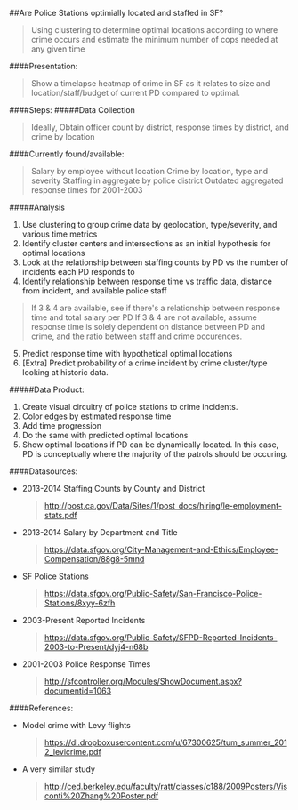 ##Are Police Stations optimially located and staffed in SF?
>Using clustering to determine optimal locations according to where crime occurs and estimate the minimum number of cops needed at any given time

####Presentation:  
>Show a timelapse heatmap of crime in SF as it relates to size and location/staff/budget of current PD compared to optimal.

####Steps:
#####Data Collection
> Ideally, Obtain officer count by district, response times by district, and crime by location

####Currently found/available:
  >Salary by employee without location
  >Crime by location, type and severity
  >Staffing in aggregate by police district
  >Outdated aggregated response times for 2001-2003

#####Analysis  
1. Use clustering to group crime data by geolocation, type/severity, and various time metrics
2. Identify cluster centers and intersections as an initial hypothesis for optimal locations  
3. Look at the relationship between staffing counts by PD vs the number of incidents each PD responds to
4. Identify relationship between response time vs traffic data, distance from incident, and available police staff
  >If 3 & 4 are available, see if there's a relationship between response time and total salary per PD
  >If 3 & 4 are not available, assume response time is solely dependent on distance between PD and crime, and the ratio between staff and crime occurences.
5. Predict response time with hypothetical optimal locations
6. [Extra] Predict probability of a crime incident by crime cluster/type looking at historic data.

#####Data Product:  
1. Create visual circuitry of police stations to crime incidents.
2. Color edges by estimated response time
3. Add time progression
4. Do the same with predicted optimal locations
5. Show optimal locations if PD can be dynamically located. In this case, PD is conceptually where the majority of the patrols should be occuring.

####Datasources:
* 2013-2014 Staffing Counts by County and District  
  >http://post.ca.gov/Data/Sites/1/post_docs/hiring/le-employment-stats.pdf
* 2013-2014 Salary by Department and Title  
  >https://data.sfgov.org/City-Management-and-Ethics/Employee-Compensation/88g8-5mnd
* SF Police Stations  
  >https://data.sfgov.org/Public-Safety/San-Francisco-Police-Stations/8xyy-6zfh
* 2003-Present Reported Incidents  
  >https://data.sfgov.org/Public-Safety/SFPD-Reported-Incidents-2003-to-Present/dyj4-n68b  
* 2001-2003 Police Response Times
  >http://sfcontroller.org/Modules/ShowDocument.aspx?documentid=1063

####References:
* Model crime with Levy flights
  >https://dl.dropboxusercontent.com/u/67300625/tum_summer_2012_levicrime.pdf
* A very similar study
  >http://ced.berkeley.edu/faculty/ratt/classes/c188/2009Posters/Visconti%20Zhang%20Poster.pdf
